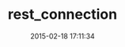 ---
layout: post
title:  "rest_connection"
repo:   "rightscale/rest_connection"
date:   2015-02-18 17:11:34
gemurl: https://github.com/rightscale/rest_connection
---